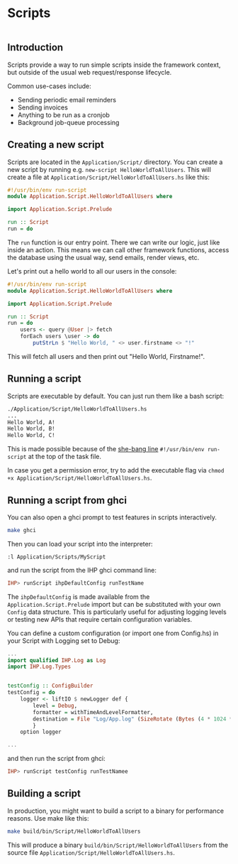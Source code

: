 # Scripts

```toc

```

## Introduction

Scripts provide a way to run simple scripts inside the framework context, but outside of the usual web request/response lifecycle.

Common use-cases include:

-   Sending periodic email reminders
-   Sending invoices
-   Anything to be run as a cronjob
-   Background job-queue processing

## Creating a new script

Scripts are located in the `Application/Script/` directory. You can create a new script by running e.g. `new-script HelloWorldToAllUsers`. This will create a file at `Application/Script/HelloWorldToAllUsers.hs` like this:

```haskell
#!/usr/bin/env run-script
module Application.Script.HelloWorldToAllUsers where

import Application.Script.Prelude

run :: Script
run = do
```

The `run` function is our entry point. There we can write our logic, just like inside an action. This means we can call other framework functions, access the database using the usual way, send emails, render views, etc.

Let's print out a hello world to all our users in the console:

```haskell
#!/usr/bin/env run-script
module Application.Script.HelloWorldToAllUsers where

import Application.Script.Prelude

run :: Script
run = do
    users <- query @User |> fetch
    forEach users \user -> do
        putStrLn $ "Hello World, " <> user.firstname <> "!"
```

This will fetch all users and then print out "Hello World, Firstname!".

## Running a script

Scripts are executable by default. You can just run them like a bash script:

```bash
./Application/Script/HelloWorldToAllUsers.hs
...
Hello World, A!
Hello World, B!
Hello World, C!
```

This is made possible because of the [she-bang line](https://en.wikipedia.org/wiki/Shebang_%28Unix%29) `#!/usr/bin/env run-script` at the top of the task file.

In case you get a permission error, try to add the executable flag via `chmod +x Application/Script/HelloWorldToAllUsers.hs`.

## Running a script from ghci

You can also open a ghci prompt to test features in scripts interactively.

```bash
make ghci
```

Then you can load your script into the interpreter:
```
:l Application/Scripts/MyScript
```

and run the script from the IHP ghci command line:

```haskell
IHP> runScript ihpDefaultConfig runTestName
```

The `ihpDefaultConfig` is made available from the `Application.Script.Prelude` import but can be substituted
with your own `Config` data structure. This is particularly useful for adjusting logging levels or
testing new APIs that require certain configuration variables.

You can define a custom configuration (or import one from Config.hs) in your Script
with Logging set to Debug:

```haskell
...
import qualified IHP.Log as Log
import IHP.Log.Types


testConfig :: ConfigBuilder
testConfig = do
    logger <- liftIO $ newLogger def {
        level = Debug,
        formatter = withTimeAndLevelFormatter,
        destination = File "Log/App.log" (SizeRotate (Bytes (4 * 1024 * 1024)) 4) defaultBufSize
        }
    option logger

...
```

and then run the  script from ghci:

```haskell
IHP> runScript testConfig runTestNamee
```

## Building a script

In production, you might want to build a script to a binary for performance reasons. Use make like this:

```bash
make build/bin/Script/HelloWorldToAllUsers
```

This will produce a binary `build/bin/Script/HelloWorldToAllUsers` from the source file `Application/Script/HelloWorldToAllUsers.hs`.
